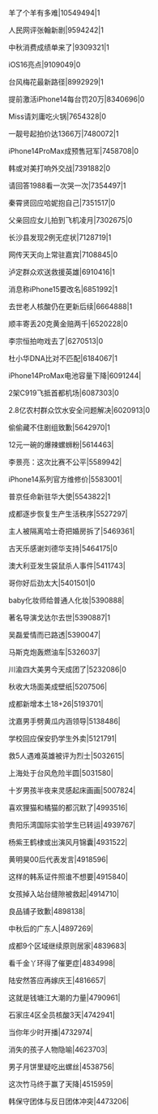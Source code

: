 羊了个羊有多难|10549494|1

人民网评张翰新剧|9594242|1

中秋消费成绩单来了|9309321|1

iOS16亮点|9109049|0

台风梅花最新路径|8992929|1

提前激活iPhone14每台罚20万|8340696|0

Miss请刘庸吃火锅|7654328|0

一靓号起拍价达1366万|7480072|1

iPhone14ProMax成预售冠军|7458708|0

韩或对美打响外交战|7391882|0

请回答1988看一次哭一次|7354497|1

秦霄贤回应哈妮抱自己|7351517|0

父亲回应女儿拍到飞机凌月|7302675|0

长沙县发现2例无症状|7128719|1

网传天天向上常驻嘉宾|7108845|0

泸定群众欢送救援英雄|6910416|1

消息称iPhone15要改名|6851992|1

去世老人核酸仍在更新后续|6664888|1

顺丰寄丢20克黄金赔两千|6520228|0

李宗恒拍吻戏去了|6270513|0

杜小华DNA比对不匹配|6184067|1

iPhone14ProMax电池容量下降|6091244|

2架C919飞抵首都机场|6087303|0

2.8亿农村群众饮水安全问题解决|6020913|0

偷偷藏不住剧组致歉|5642970|1

12元一碗的爆辣螺蛳粉|5614463|

李景亮：这次比赛不公平|5589942|

iPhone14系列官方维修价|5583001|

普京任命新驻华大使|5543822|1

成都逐步恢复生产生活秩序|5527297|

主人被隔离哈士奇把婚房拆了|5469361|

古天乐感谢刘德华支持|5464175|0

澳大利亚发生袋鼠杀人事件|5411743|

哥你好后劲太大|5401501|0

baby化妆师给普通人化妆|5390888|

著名导演戈达尔去世|5390887|1

吴磊爱情而已路透|5390047|

马斯克炮轰燃油车|5326037|

川渝四大美男今天成团了|5232086|0

秋收大场面美成壁纸|5207506|

成都新增本土18+26|5193701|

沈嘉男手劈黄瓜内涵领导|5138486|

学校回应保安扔学生外卖|5121791|

救5人遇难英雄被评为烈士|5032615|

上海处于台风危险半圆|5031580|

十岁男孩半夜来灵感起床画画|5007824|

喜欢狸猫和橘猫的都沉默了|4993516|

贵阳乐湾国际实验学生已转运|4939767|

杨紫王鹤棣或出演风月锦囊|4931522|

黄明昊00后代表发言|4918596|

这样的韩系证件照谁不想要|4915840|

女孩掉入站台缝隙被救起|4914710|

良品铺子致歉|4898138|

中秋后的广东人|4897269|

成都9个区域继续原则居家|4839683|

看千金丫环得了催更症|4834998|

陆安然答应再嫁庆王|4816657|

这就是钱塘江大潮的力量|4790961|

石家庄4区全员核酸3天|4742941|

当你年少时开播|4732974|

消失的孩子人物隐喻|4623703|

男子月饼里疑吃出螺丝|4538756|

这次竹马终于赢了天降|4515959|

韩保守团体与反日团体冲突|4473206|

